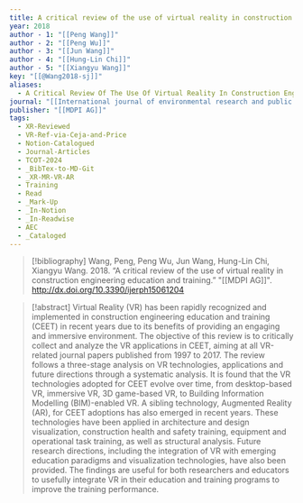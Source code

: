 ```yaml
---
title: A critical review of the use of virtual reality in construction engineering education and training
year: 2018
author - 1: "[[Peng Wang]]"
author - 2: "[[Peng Wu]]"
author - 3: "[[Jun Wang]]"
author - 4: "[[Hung-Lin Chi]]"
author - 5: "[[Xiangyu Wang]]"
key: "[[@Wang2018-sj]]"
aliases:
  - A Critical Review Of The Use Of Virtual Reality In Construction Engineering Education And Training
journal: "[[International journal of environmental research and public health]]"
publisher: "[[MDPI AG]]"
tags:
  - XR-Reviewed
  - VR-Ref-via-Ceja-and-Price
  - Notion-Catalogued
  - Journal-Articles
  - TCOT-2024
  - _BibTex-to-MD-Git
  - _XR-MR-VR-AR
  - Training
  - Read
  - _Mark-Up
  - _In-Notion
  - _In-Readwise
  - AEC
  - _Cataloged
---
```


> [!bibliography]
> Wang, Peng, Peng Wu, Jun Wang, Hung-Lin Chi, Xiangyu Wang. 2018. “A critical review of the use of virtual reality in construction engineering education and training.” "[[MDPI AG]]". http://dx.doi.org/10.3390/ijerph15061204

> [!abstract]
> Virtual Reality (VR) has been rapidly recognized and implemented in construction engineering education and training (CEET) in recent years due to its benefits of providing an engaging and immersive environment. The objective of this review is to critically collect and analyze the VR applications in CEET, aiming at all VR-related journal papers published from 1997 to 2017. The review follows a three-stage analysis on VR technologies, applications and future directions through a systematic analysis. It is found that the VR technologies adopted for CEET evolve over time, from desktop-based VR, immersive VR, 3D game-based VR, to Building Information Modelling (BIM)-enabled VR. A sibling technology, Augmented Reality (AR), for CEET adoptions has also emerged in recent years. These technologies have been applied in architecture and design visualization, construction health and safety training, equipment and operational task training, as well as structural analysis. Future research directions, including the integration of VR with emerging education paradigms and visualization technologies, have also been provided. The findings are useful for both researchers and educators to usefully integrate VR in their education and training programs to improve the training performance.